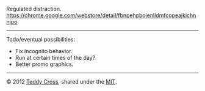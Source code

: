 Regulated distraction. https://chrome.google.com/webstore/detail/fbnpehpbojenlldmfcopeajkichnnjpo

---

Todo/eventual possibilities:

* Fix incognito behavior.
* Run at certain times of the day?
* Better promo graphics.

---

© 2012 [Teddy Cross](http://tkaz.ec), shared under the [MIT](http://www.opensource.org/licenses/MIT).